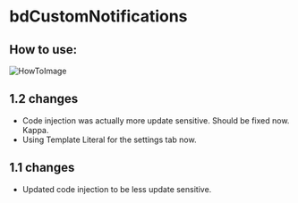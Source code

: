 # bdCustomNotifications

## How to use:
![HowToImage](https://github.com/yoshivb/bdCustomNotifications/blob/master/HowTo.gif?raw=true)

## 1.2 changes
* Code injection was actually more update sensitive. Should be fixed now. Kappa.
* Using Template Literal for the settings tab now.

## 1.1 changes
* Updated code injection to be less update sensitive.